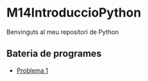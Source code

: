 # M14IntroduccioPython

Benvinguts al meu repositori de Python
## Bateria de programes

- [Problema 1](Bateria1.py)
